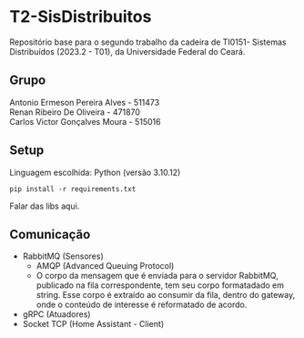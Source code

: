 # T2-SisDistribuitos
Repositório base para o segundo trabalho da cadeira de TI0151- Sistemas Distribuídos (2023.2 - T01), da Universidade Federal do Ceará. 


## Grupo
Antonio Ermeson Pereira Alves - 511473<br>
Renan Ribeiro De Oliveira - 471870<br>
Carlos Victor Gonçalves Moura - 515016<br>

## Setup
Linguagem escolhida: Python (versão 3.10.12)
```code
pip install -r requirements.txt
```

Falar das libs aqui.



## Comunicação
- RabbitMQ (Sensores)
    - AMQP (Advanced Queuing Protocol)
    - O corpo da mensagem que é enviada para o servidor RabbitMQ, publicado na fila correspondente, tem seu corpo formatadado em string. Esse corpo é extraído ao consumir da fila, dentro do gateway, onde o conteúdo de interesse é reformatado de acordo. 
- gRPC (Atuadores)
- Socket TCP (Home Assistant - Client)
